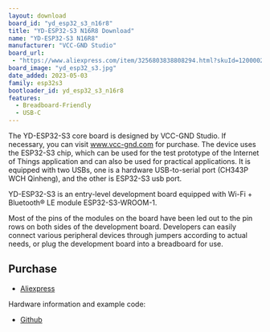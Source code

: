 ```yaml
---
layout: download
board_id: "yd_esp32_s3_n16r8"
title: "YD-ESP32-S3 N16R8 Download"
name: "YD-ESP32-S3 N16R8"
manufacturer: "VCC-GND Studio"
board_url:
 - "https://www.aliexpress.com/item/3256803838808294.html?skuId=12000028793982306"
board_image: "yd_esp32_s3.jpg"
date_added: 2023-05-03
family: esp32s3
bootloader_id: yd_esp32_s3_n16r8
features:
  - Breadboard-Friendly
  - USB-C
---
```


The YD-ESP32-S3 core board is designed by VCC-GND Studio. If necessary, you can visit www.vcc-gnd.com for purchase. The device uses the ESP32-S3 chip, which can be used for the test prototype of the Internet of Things application and can also be used for practical applications. It is equipped with two USBs, one is a hardware USB-to-serial port (CH343P WCH Qinheng), and the other is ESP32-S3 usb port.

YD-ESP32-S3 is an entry-level development board equipped with Wi-Fi + Bluetooth® LE module ESP32-S3-WROOM-1.

Most of the pins of the modules on the board have been led out to the pin rows on both sides of the development board. Developers can easily connect various peripheral devices through jumpers according to actual needs, or plug the development board into a breadboard for use.

## Purchase
* [Aliexpress](https://www.aliexpress.com/item/3256803838808294.html?skuId=12000028793982306)

Hardware information and example code:
* [Github](https://github.com/vcc-gnd/YD-ESP32-S3)

